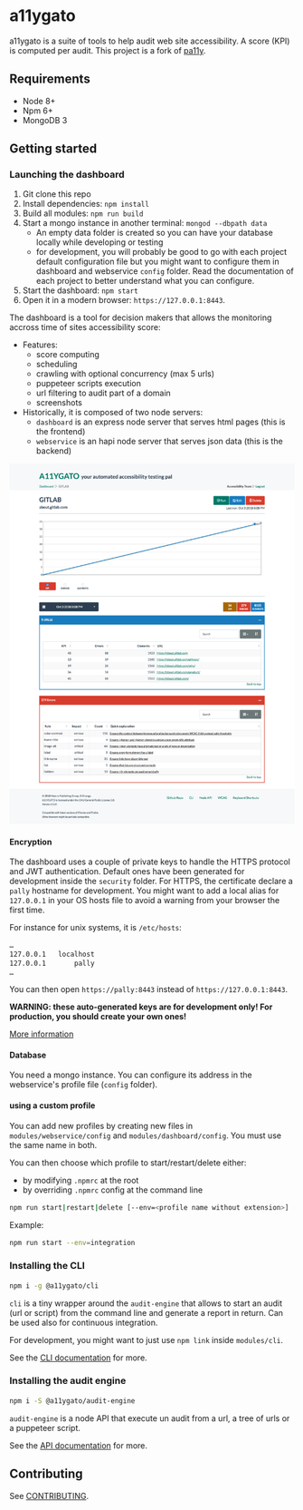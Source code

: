 
# a11ygato

a11ygato is a suite of tools to help audit web site accessibility. A score (KPI) is computed per audit. This project is a fork of [pa11y].

## Requirements

- Node 8+
- Npm 6+
- MongoDB 3

## Getting started

### Launching the dashboard

1. Git clone this repo 
2. Install dependencies: `npm install`
3. Build all modules: `npm run build`
4. Start a mongo instance in another terminal: `mongod --dbpath data`
    - An empty data folder is created so you can have your database locally while developing or testing 
    - for development, you will probably be good to go with each project default configuration file but you might want to configure them in dashboard and webservice `config` folder. Read the documentation of each project to better understand what you can configure. 
5. Start the dashboard: `npm start`
6. Open it in a modern browser: `https://127.0.0.1:8443`.

The dashboard is a tool for decision makers that allows the monitoring accross time of sites accessibility score:
  - Features:
    - score computing
    - scheduling
    - crawling with optional concurrency (max 5 urls)
    - puppeteer scripts execution
    - url filtering to audit part of a domain
    - screenshots
  - Historically, it is composed of two node servers:
    - `dashboard` is an express node server that serves html pages (this is the frontend)
    - `webservice` is an hapi node server that serves json data (this is the backend)
    
![dashboard](./modules/dashboard/overview.png)

#### Encryption

The dashboard uses a couple of private keys to handle the HTTPS protocol and JWT authentication.
Default ones have been generated for development inside the `security` folder. 
For HTTPS, the certificate declare a `pally` hostname for development. 
You might want to add a local alias for `127.0.0.1` in your OS hosts file to avoid a warning from your browser the first time.

For instance for unix systems, it is `/etc/hosts`:

```
…
127.0.0.1	localhost
127.0.0.1       pally
…
```

You can then open `https://pally:8443` instead of `https://127.0.0.1:8443`.

**WARNING: these auto-generated keys are for development only! For production, you should create your own ones!**

[More information](./Encryption.md)

#### Database

You need a mongo instance. You can configure its address in the webservice's profile file (`config` folder).

#### using a custom profile

You can add new profiles by creating new files in `modules/webservice/config` and `modules/dashboard/config`.
You must use the same name in both.

You can then choose which profile to start/restart/delete either:
- by modifying `.npmrc` at the root
- by overriding `.npmrc` config at the command line

```bash
npm run start|restart|delete [--env=<profile name without extension>]
``` 

Example:

```bash
npm run start --env=integration
``` 

### Installing the CLI

```bash
npm i -g @a11ygato/cli
```

`cli` is a tiny wrapper around the `audit-engine` that allows to start an audit (url or script) from the command line and generate a report in return.
Can be used also for continuous integration.

For development, you might want to just use `npm link` inside `modules/cli`. 

See the [CLI documentation](./modules/cli/README.md) for more.

### Installing the audit engine

```bash
npm i -S @a11ygato/audit-engine
```

`audit-engine` is a node API that execute un audit from a url, a tree of urls or a puppeteer script.

See the [API documentation](./modules/audit-engine/README.md) for more.

## Contributing

See [CONTRIBUTING](./CONTRIBUTING.md).



[pa11y]: https://github.com/pa11y/pa11y
